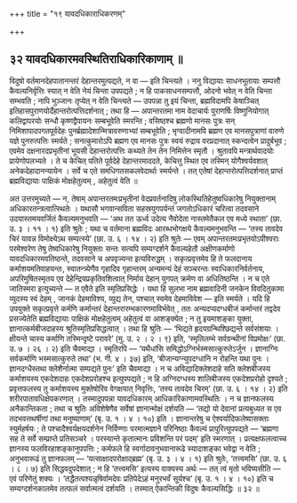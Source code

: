 +++
title = "१९ यावदधिकाराधिकरणम्"

+++

## ३२ यावदधिकारमवस्थितिराधिकारिकाणाम् ॥

विदुषो वर्तमानदेहपातानन्तरं देहान्तरमुत्पद्यते, न वा — इति चिन्त्यते । ननु विद्यायाः साधनभूतायाः सम्पत्तौ कैवल्यनिर्वृत्तिः स्यात् न वेति नेयं चिन्ता उपपद्यते ; न हि पाकसाधनसम्पत्तौ, ओदनो भवेत् न वेति चिन्ता सम्भवति ; नापि भुञ्जानः तृप्येत् न वेति चिन्त्यते — उपपन्ना तु इयं चिन्ता, ब्रह्मविदामपि केषाञ्चित् इतिहासपुराणयोर्देहान्तरोत्पत्तिदर्शनात् ; तथा हि — अपान्तरतमा नाम वेदाचार्यः पुराणर्षिः विष्णुनियोगात् कलिद्वापरयोः सन्धौ कृष्णद्वैपायनः सम्बभूवेति स्मरन्ति ; वसिष्ठश्च ब्रह्मणो मानसः पुत्रः सन् निमिशापादपगतपूर्वदेहः पुनर्ब्रह्मादेशान्मित्रावरुणाभ्यां सम्बभूवेति ; भृग्वादीनामपि ब्रह्मण एव मानसपुत्राणां वारुणे यज्ञे पुनरुत्पत्तिः स्मर्यते ; सनत्कुमारोऽपि ब्रह्मण एव मानसः पुत्रः स्वयं रुद्राय वरप्रदानात् स्कन्दत्वेन प्रादुर्बभूव ; एवमेव दक्षनारदप्रभृतीनां भूयसी देहान्तरोत्पत्तिः कथ्यते तेन तेन निमित्तेन स्मृतौ । श्रुतावपि मन्त्रार्थवादयोः प्रायेणोपलभ्यते । ते च केचित् पतिते पूर्वदेहे देहान्तरमाददते, केचित्तु स्थित एव तस्मिन् योगैश्वर्यवशात् अनेकदेहादानन्यायेन । सर्वे च एते समधिगतसकलवेदार्थाः स्मर्यन्ते । तत् एतेषां देहान्तरोत्पत्तिदर्शनात् प्राप्तं ब्रह्मविद्यायाः पाक्षिकं मोक्षहेतुत्वम् , अहेतुत्वं वेति ॥

अत उत्तरमुच्यते — न, तेषाम् अपान्तरतमःप्रभृतीनां वेदप्रवर्तनादिषु लोकस्थितिहेतुष्वधिकारेषु नियुक्तानाम् अधिकारतन्त्रत्वात्स्थितेः । यथासौ भगवान्सविता सहस्रयुगपर्यन्तं जगतोऽधिकारं चरित्वा तदवसाने उदयास्तमयवर्जितं कैवल्यमनुभवति — ‘अथ तत ऊर्ध्व उदेत्य नैवोदेता नास्तमेतैकल एव मध्ये स्थाता’ (छा. उ. ३ । ११ । १) इति श्रुतेः ; यथा च वर्तमाना ब्रह्मविदः आरब्धभोगक्षये कैवल्यमनुभवन्ति — ‘तस्य तावदेव चिरं यावन्न विमोक्ष्येऽथ सम्पत्स्ये’ (छा. उ. ६ । १४ । २) इति श्रुतेः — एवम् अपान्तरतमःप्रभृतयोऽपीश्वराः परमेश्वरेण तेषु तेष्वधिकारेषु नियुक्ताः सन्तः सत्यपि सम्यग्दर्शने कैवल्यहेतौ अक्षीणकर्माणो यावदधिकारमवतिष्ठन्ते, तदवसाने च अपवृज्यन्त इत्यविरुद्धम् । सकृत्प्रवृत्तमेव हि ते फलदानाय कर्माशयमतिवाहयन्तः, स्वातन्त्र्येणैव गृहादिव गृहान्तरम् अन्यमन्यं देहं सञ्चरन्तः स्वाधिकारनिर्वर्तनाय, अपरिमुषितस्मृतय एव देहेन्द्रियप्रकृतिवशित्वात् निर्माय देहान् युगपत् क्रमेण वा अधितिष्ठन्ति । न च एते जातिस्मरा इत्युच्यन्ते — त एवैते इति स्मृतिप्रसिद्धेः । यथा हि सुलभा नाम ब्रह्मवादिनी जनकेन विवदितुकामा व्युदस्य स्वं देहम् , जानकं देहमाविश्य, व्युद्य तेन, पश्चात् स्वमेव देहमाविवेश — इति स्मर्यते । यदि हि उपयुक्ते सकृत्प्रवृत्ते कर्मणि कर्मान्तरं देहान्तरारम्भकारणमाविर्भवेत् , ततः अन्यदप्यदग्धबीजं कर्मान्तरं तद्वदेव प्रसज्येतेति ब्रह्मविद्यायाः पाक्षिकं मोक्षहेतुत्वम् अहेतुत्वं वा आशङ्क्येत ; न तु इयमाशङ्का युक्ता, ज्ञानात्कर्मबीजदाहस्य श्रुतिस्मृतिप्रसिद्धत्वात् । तथा हि श्रुतिः — ‘भिद्यते हृदयग्रन्थिश्छिद्यन्ते सर्वसंशयाः । क्षीयन्ते चास्य कर्माणि तस्मिन्दृष्टे परावरे’ (मु. उ. २ । २ । ९) इति, ‘स्मृतिलम्भे सर्वग्रन्थीनां विप्रमोक्षः’ (छा. उ. ७ । २६ । २) इति चैवमाद्या । स्मृतिरपि — ‘यथैधांसि समिद्धोऽग्निर्भस्मसात्कुरुतेऽर्जुन । ज्ञानाग्निः सर्वकर्माणि भस्मसात्कुरुते तथा’ (भ. गी. ४ । ३७) इति, ‘बीजान्यग्न्युपदग्धानि न रोहन्ति यथा पुनः । ज्ञानदग्धैस्तथा क्लेशैर्नात्मा सम्पद्यते पुनः’ इति चैवमाद्या । न च अविद्यादिक्लेशदाहे सति क्लेशबीजस्य कर्माशयस्य एकदेशदाहः एकदेशप्ररोहश्च इत्युपपद्यते ; न हि अग्निदग्धस्य शालिबीजस्य एकदेशप्ररोहो दृश्यते ; प्रवृत्तफलस्य तु कर्माशयस्य मुक्तेषोरिव वेगक्षयात् निवृत्तिः, ‘तस्य तावदेव चिरम्’ (छा. उ. ६ । १४ । २) इति शरीरपातावधिक्षेपकरणात् । तस्मादुपपन्ना यावदधिकारम् आधिकारिकाणामवस्थितिः । न च ज्ञानफलस्य अनैकान्तिकता ; तथा च श्रुतिः अविशेषेणैव सर्वेषां ज्ञानान्मोक्षं दर्शयति — ‘तद्यो यो देवानां प्रत्यबुध्यत स एव तदभवत्तथर्षीणां तथा मनुष्याणाम्’ (बृ. उ. १ । ४ । १०) इति । ज्ञानान्तरेषु च ऐश्वर्यादिफलेष्वासक्ताः स्युर्महर्षयः ; ते पश्चादैश्वर्यक्षयदर्शनेन निर्विण्णाः परमात्मज्ञाने परिनिष्ठाः कैवल्यं प्रापुरित्युपपद्यते — ‘ब्रह्मणा सह ते सर्वे सम्प्राप्ते प्रतिसञ्चरे । परस्यान्ते कृतात्मानः प्रविशन्ति परं पदम्’ इति स्मरणात् । प्रत्यक्षफलत्वाच्च ज्ञानस्य फलविरहाशङ्कानुपपत्तिः ; कर्मफले हि स्वर्गादावनुभवानारूढे स्यादाशङ्का भवेद्वा न वेति ; अनुभवारूढं तु ज्ञानफलम् — ‘यत्साक्षादपरोक्षाद्ब्रह्म’ (बृ. उ. ३ । ४ । १) इति श्रुतेः, ‘तत्त्वमसि’ (छा. उ. ६ । ८ । ७) इति सिद्धवदुपदेशात् ; न हि ‘तत्त्वमसि’ इत्यस्य वाक्यस्य अर्थः — तत् त्वं मृतो भविष्यसीति — एवं परिणेतुं शक्यः । ‘तद्धैतत्पश्यन्नृषिर्वामदेवः प्रतिपेदेऽहं मनुरभवँ सूर्यश्च’ (बृ. उ. १ । ४ । १०) इति च सम्यग्दर्शनकालमेव तत्फलं सर्वात्मत्वं दर्शयति । तस्मात् ऐकान्तिकी विदुषः कैवल्यसिद्धिः ॥ ३२ ॥
